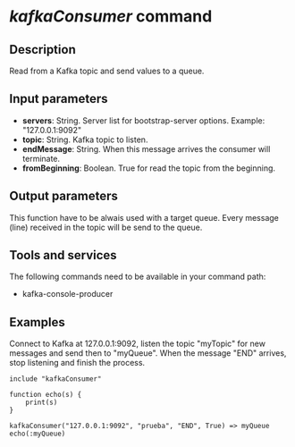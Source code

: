 # *kafkaConsumer* command

## Description

Read from a Kafka topic and send values to a queue.

## Input parameters

- **servers**: String. Server list for bootstrap-server options. Example: "127.0.0.1:9092"
- **topic**: String. Kafka topic to listen.
- **endMessage**: String. When this message arrives the consumer will terminate.
- **fromBeginning**: Boolean. True for read the topic from the beginning.

## Output parameters

This function have to be alwais used with a target queue.
Every message (line) received in the topic will be send to the queue.

## Tools and services

The following commands need to be available in your command path:

- kafka-console-producer

## Examples

Connect to Kafka at 127.0.0.1:9092, listen the topic "myTopic" for new messages and send then to "myQueue".
When the message "END" arrives, stop listening and finish the process.

``` text
include "kafkaConsumer"

function echo(s) {
    print(s)
}

kafkaConsumer("127.0.0.1:9092", "prueba", "END", True) => myQueue
echo(:myQueue)
```
